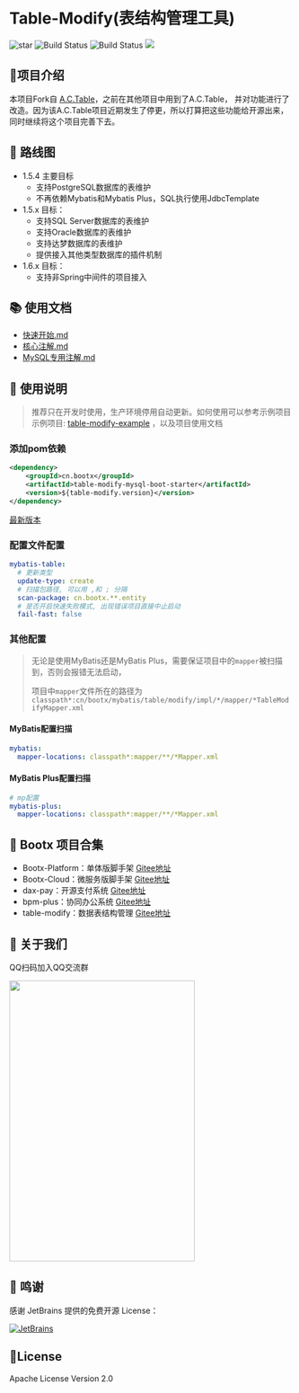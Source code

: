 # Table-Modify(表结构管理工具)

<p>
 <img src='https://gitee.com/bootx/table-modify/badge/star.svg?theme=dark' alt='star'/>
 <img src="https://img.shields.io/badge/mybatis table modify-1.5.4.beta1-success.svg" alt="Build Status"/>
<img src="https://img.shields.io/badge/Author-Bootx-orange.svg" alt="Build Status"/>
 <img src="https://img.shields.io/badge/license-Apache%20License%202.0-green.svg"/>
</p>

## 🍈项目介绍
本项目Fork自 [A.C.Table](https://gitee.com/sunchenbin/mybatis-enhance)，之前在其他项目中用到了A.C.Table，
并对功能进行了改造。因为该A.C.Table项目近期发生了停更，所以打算把这些功能给开源出来，同时继续将这个项目完善下去。

## 🍎 路线图
- 1.5.4 主要目标
  - 支持PostgreSQL数据库的表维护
  - 不再依赖Mybatis和Mybatis Plus，SQL执行使用JdbcTemplate
- 1.5.x 目标：
  - 支持SQL Server数据库的表维护
  - 支持Oracle数据库的表维护
  - 支持达梦数据库的表维护
  - 提供接入其他类型数据库的插件机制
- 1.6.x 目标：
  - 支持非Spring中间件的项目接入

## 📚 使用文档
- [快速开始.md](_doc/教程/快速开始.md)
- [核心注解.md](_doc/教程/核心注解.md)
- [MySQL专用注解.md](_doc/教程/MySQL专用注解.md)

## 🥂 使用说明
> 推荐只在开发时使用，生产环境停用自动更新。如何使用可以参考示例项目示例项目: [table-modify-example](https://gitee.com/bootx/table-modify-example)
> ，以及项目使用文档

### 添加pom依赖
```xml
<dependency>
    <groupId>cn.bootx</groupId>
    <artifactId>table-modify-mysql-boot-starter</artifactId>
    <version>${table-modify.version}</version>
</dependency>
```
[最新版本](https://mvnrepository.com/artifact/cn.bootx/table-modify)
### 配置文件配置
```yaml
mybatis-table:
  # 更新类型
  update-type: create
  # 扫描包路径, 可以用 ,和 ; 分隔
  scan-package: cn.bootx.**.entity
  # 是否开启快速失败模式, 出现错误项目直接中止启动
  fail-fast: false
```
### 其他配置
> 无论是使用MyBatis还是MyBatis Plus，需要保证项目中的`mapper`被扫描到，否则会报错无法启动，
>
> 项目中`mapper`文件所在的路径为 `classpath*:cn/bootx/mybatis/table/modify/impl/*/mapper/*TableModifyMapper.xml`

#### MyBatis配置扫描
```yaml
mybatis:
  mapper-locations: classpath*:mapper/**/*Mapper.xml
```
#### MyBatis Plus配置扫描
```yaml
# mp配置
mybatis-plus:
  mapper-locations: classpath*:mapper/**/*Mapper.xml
```

##  🍁 Bootx 项目合集
- Bootx-Platform：单体版脚手架 [Gitee地址](https://gitee.com/bootx/bootx-platform)
- Bootx-Cloud：微服务版脚手架 [Gitee地址](https://gitee.com/bootx/bootx-cloud)
- dax-pay：开源支付系统 [Gitee地址](https://gitee.com/bootx/dax-pay)
- bpm-plus：协同办公系统 [Gitee地址](https://gitee.com/bootx/bpm-plus)
- table-modify：数据表结构管理 [Gitee地址](https://gitee.com/bootx/table-modify)

##  🥪 关于我们

QQ扫码加入QQ交流群
<p>

<img src="https://oscimg.oschina.net/oscnet/up-ac1a8f8221203de2b5cbc6a461a26199b95.jpg" width = "330" height = "500"/>
</p>

## 🍻 鸣谢
感谢 JetBrains 提供的免费开源 License：

[![JetBrains](https://oscimg.oschina.net/oscnet/up-4aab9fa8bc769295b48c888d93e71320d93.png)](https://www.jetbrains.com/?from=bootx)

## 🍷License

Apache License Version 2.0
